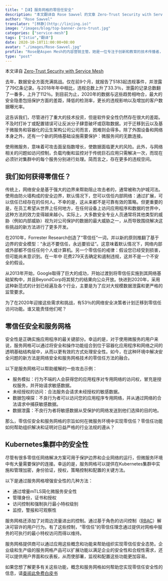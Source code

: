 ```yaml
---
title: "【译】服务网格的零信任安全"
description: "本文翻译自 Rose Sawvel 的文章 Zero-Trust Security with Service Mesh"
author: "Rose Sawvel"
translator: "[林静](http://linjing.io)"
image: "/images/blog/top-banner-zero-trust.jpg"
categories: ["service-mesh"]
tags: ["Istio","翻译"]
date: 2020-10-18T11:00:00+08:00
avatar: "./images/Rose-Sawvel.jpg"
profile: "Rose是Aspen Mesh的内容营销主管。她是一位专注于创新和教育的技术传播者，致力于开源和云原生生态系统。她热衷于发现好的想法并将其转化为可访问的、相关的内容并及时发布出来，以帮助人们更好地理解技术。除了关注服务网格或微服务之外，她还活跃在世界各地的歌剧界。"
type: "post"
---
```

本文译自 [Zero-Trust Security with Service Mesh](https://thenewstack.io/zero-trust-security-with-service-mesh/)

去年，数据安全方面充满挑战。仅在前9个月，就报告了5183起违规事件，并泄露了79亿条记录。与2018年年中相比，违规总数上升了33.3％，泄露的记录总数翻了一番多，上升了112％。到目前为止，2020年的数据与这些趋势相吻合，最大的安全隐患包括保护方面的差距，降低的检测率，更长的违规影响以及增加的客户数据曝光率。

这告诉我们，尽管进行了重大的技术投资，但是软件安全性仍然存在很大的差距。不及时打补丁或配置错误可让反派分子肆意破坏或窃取数据。对于迁移到云以及基于微服务和容器化的云生架构公司公司而言，困难则会得多。除了外围设备和网络本身之外，还有一个新的网络基础设施需要保护：微服务间的无数连接。

使用微服务，意味着可攻击面呈指数增长，使数据面临更大的风险。此外，与网络相关的问题如访问控制，负载均衡和监控对于传统巨石应用只需解决一次，而现在必须针对集群中的每个服务分别进行处理。简而言之，存在更多的违规空间。

## 我们如何获得零信任？

传统上，网络安全是基于强大的边界来帮助阻止攻击者的，通常被称为护城河法。使用由防火墙构成的安全边界，默认情况下，您可以信任内部网络：通过扩展，可以信任已经存在的任何人。不幸的是，这从来都不是可靠有效的策略。但更重要的是，在员工希望从世界上任何地方，在任何设备上访问应用程序和数据的世界中，这种方法的效力变得越来越小。实际上，大多数安全专业人员通常将其他类型的威胁（例如内部威胁）视为对公司保护的数据的最大威胁之一，从而导致围绕解决这些挑战的新方法进行了更多开发。

在2010年，Forrester Research创造了“零信任”一词，并以新的原则推翻了基于边界的安全模型：“永远不要信任，永远要验证”。这意味着默认情况下，网络内部或外部都不信任任何个人或计算机。另一个零信任的戒律：假设您已经受到损害，但可能尚未意识到。在一年中 花费279天去确定和遏制违规，这并不是一个不安全的假设。

从2013年开始，Google取得了巨大的成功，开始过渡到将零信任实施到其网络基础架构中，并且BeyondCorp将其努力的结果向公众开放。快进到2020年，采用这种新范式的计划已经遍及各个行业，主要是为了应对大规模数据泄露和更严格的监管要求。

为了在2020年迎接这些需求和挑战，有53％的网络安全决策者计划迁移到零信任访问功能。谁又能责怪他们呢？

## 零信任安全和服务网格

安全性是正确实施应用程序的最关键部分。幸运的是，对于使用微服务的用户来说，服务网格可以通过将安全和操作功能组合到位于容器化应用程序和网络之间的透明基础结构层中，从而以更有效的方式处理安全性。如今，在这种环境中解决安全问题的新方法是网络安全和服务网格技术的零信任方法的融合。

以下是服务网格可以帮助缓解的一些攻击示例：

- 服务模拟：行为不端的人会获得您的应用程序对专用网络的访问权，冒充是授权服务，并开始请求敏感数据。
- 未经授权的访问：合法服务会请求未经授权的敏感数据。
- 数据包嗅探：不良行为者可以访问您的应用程序专用网络，并从通过网络的合法请求中捕获敏感数据。
- 数据泄露：不良行为者将敏感数据从受保护的网络发送到他们选择的目的地。

那么，零信任安全和服务网格的宗旨如何在微服务环境中实现零信任？零信任功能如何帮助组织解决和证明对日益严格的行业法规的遵从？

## Kubernetes集群中的安全性

尽管有很多零信任网络解决方案可用于保护边界和企业网络的运行，但微服务环境中有大量需要保护的连接。幸运的是，服务网格可以提供在Kubernetes集群中实施和管理加密，身份验证，授权，策略控制和配置的关键方法。

以下是通过服务网格增强安全性的几种方法：

- 通过增量mTLS简化微服务安全性
- 管理身份，证书和授权
- 访问控制和强制执行最小特权级别
- 监控，警报和可观察性

服务网格还添加了对周边流量进出的控制。通过基于角色的访问控制（[RBAC](https://aspenmesh.io/kubernetes-rbac/)）解决可容许的用户行为。有了这些控制，“零信任”的零信任理念通过提供对网格中服务的可执行的最小特权访问而得以维持。

服务网格提供商可以通过应用这些概念和功能来帮助组织实现零信任安全态势。企业级和生产级的服务网格产品可以扩展功能以满足企业的安全性和合规性需求，还可以提供用户界面和仪表板，从而使部署，监视和配置这些功能更加容易。

如果您想了解更多有关这些功能，概念和服务网格如何帮助您实现零信任安全性的信息，请[查阅此免费白皮书](https://aspenmesh.io/landing_page/zero-trust-security-for-containerized-applications/)
